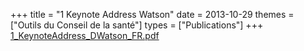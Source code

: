 +++
title = "1 Keynote Address Watson"
date = 2013-10-29
themes = ["Outils du Conseil de la santé"]
types = ["Publications"]
+++
[1\_KeynoteAddress\_DWatson\_FR.pdf](/files/1_KeynoteAddress_DWatson_FR.pdf)
